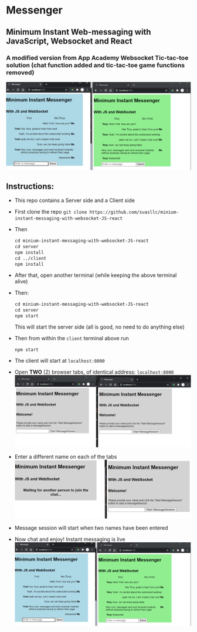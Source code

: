 
# Messenger
## Minimum Instant Web-messaging with JavaScript, Websocket and React
### A modified version from App Academy Websocket Tic-tac-toe solution (chat function added and tic-tac-toe game functions removed)

![When chat is on!](resouces/when-chat-is-one.png)

## Instructions:
- This repo contains a Server side and a Client side
- First clone the repo
  `git clone https://github.com/suasllc/minium-instant-messaging-with-websocket-JS-react`
- Then
  ```
  cd minium-instant-messaging-with-websocket-JS-react
  cd server
  npm install
  cd ../client
  npm install
  ```

- After that, open another terminal (while keeping the above terminal alive)
- Then: 
  ```
  cd minium-instant-messaging-with-websocket-JS-react
  cd server
  npm start
  ```
  This will start the server side (all is good, no need to do anything else)
- Then from within the `client` terminal above run 
  ```
  npm start
  ```
- The client will start at `localhost:8000`
- Open **TWO** (2) browser tabs, of identical address: `localhost:8000`
![Starting screens](resouces/starting_screens.png)
- Enter a different name on each of the tabs
![Enter a name](resouces/when-one-name-entered.png)
- Message session will start when two names have been entered
- Now chat and enjoy! Instant messaging is live
![Chat now](resouces/when-chat-is-one.png)

